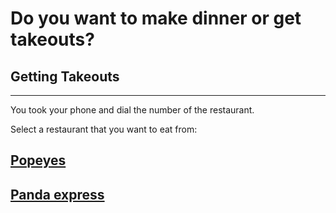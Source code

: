# Do you want to make dinner or get takeouts?

## Getting Takeouts
---

You took your phone and dial the number of the restaurant.

Select a restaurant that you want to eat from:
## [Popeyes](no-takeout-tonight.md)
## [Panda express](yay-takeout-tonight.md)



